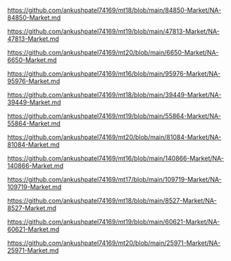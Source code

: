 <p><a href="https://github.com/ankushpatel74169/mt18/blob/main/84850-Market/NA-84850-Market.md">https://github.com/ankushpatel74169/mt18/blob/main/84850-Market/NA-84850-Market.md</a></p><p><a href="https://github.com/ankushpatel74169/mt19/blob/main/47813-Market/NA-47813-Market.md">https://github.com/ankushpatel74169/mt19/blob/main/47813-Market/NA-47813-Market.md</a></p><p><a href="https://github.com/ankushpatel74169/mt20/blob/main/6650-Market/NA-6650-Market.md">https://github.com/ankushpatel74169/mt20/blob/main/6650-Market/NA-6650-Market.md</a></p><p><a href="https://github.com/ankushpatel74169/mt16/blob/main/95976-Market/NA-95976-Market.md">https://github.com/ankushpatel74169/mt16/blob/main/95976-Market/NA-95976-Market.md</a></p><p><a href="https://github.com/ankushpatel74169/mt18/blob/main/39449-Market/NA-39449-Market.md">https://github.com/ankushpatel74169/mt18/blob/main/39449-Market/NA-39449-Market.md</a></p><p><a href="https://github.com/ankushpatel74169/mt19/blob/main/55864-Market/NA-55864-Market.md">https://github.com/ankushpatel74169/mt19/blob/main/55864-Market/NA-55864-Market.md</a></p><p><a href="https://github.com/ankushpatel74169/mt20/blob/main/81084-Market/NA-81084-Market.md">https://github.com/ankushpatel74169/mt20/blob/main/81084-Market/NA-81084-Market.md</a></p><p><a href="https://github.com/ankushpatel74169/mt16/blob/main/140866-Market/NA-140866-Market.md">https://github.com/ankushpatel74169/mt16/blob/main/140866-Market/NA-140866-Market.md</a></p><p><a href="https://github.com/ankushpatel74169/mt17/blob/main/109719-Market/NA-109719-Market.md">https://github.com/ankushpatel74169/mt17/blob/main/109719-Market/NA-109719-Market.md</a></p><p><a href="https://github.com/ankushpatel74169/mt18/blob/main/8527-Market/NA-8527-Market.md">https://github.com/ankushpatel74169/mt18/blob/main/8527-Market/NA-8527-Market.md</a></p><p><a href="https://github.com/ankushpatel74169/mt19/blob/main/60621-Market/NA-60621-Market.md">https://github.com/ankushpatel74169/mt19/blob/main/60621-Market/NA-60621-Market.md</a></p><p><a href="https://github.com/ankushpatel74169/mt20/blob/main/25971-Market/NA-25971-Market.md">https://github.com/ankushpatel74169/mt20/blob/main/25971-Market/NA-25971-Market.md</a></p>
